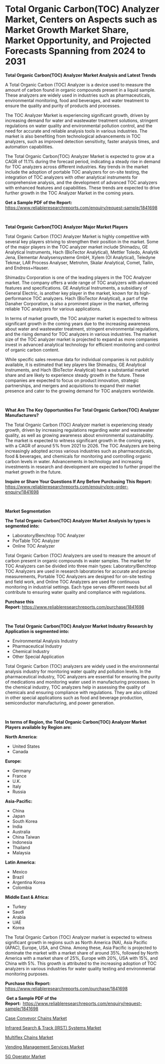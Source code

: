 <p><h1>Total Organic Carbon(TOC) Analyzer Market, Centers on Aspects such as Market Growth Market Share, Market Opportunity, and Projected Forecasts Spanning from 2024 to 2031</h1></p><p><strong>Total Organic Carbon(TOC) Analyzer Market Analysis and Latest Trends</strong></p>
<p><p>A Total Organic Carbon (TOC) Analyzer is a device used to measure the amount of carbon found in organic compounds present in a liquid sample. These analyzers are widely used in industries such as pharmaceuticals, environmental monitoring, food and beverages, and water treatment to ensure the quality and purity of products and processes.</p><p>The TOC Analyzer Market is experiencing significant growth, driven by increasing demand for water and wastewater treatment solutions, stringent regulations on water quality and environmental pollution control, and the need for accurate and reliable analysis tools in various industries. The market is also benefiting from technological advancements in TOC analyzers, such as improved detection sensitivity, faster analysis times, and automation capabilities.</p><p>The Total Organic Carbon(TOC) Analyzer Market is expected to grow at a CAGR of 11.1% during the forecast period, indicating a steady rise in demand for TOC analyzers across different industries. Key trends in the market include the adoption of portable TOC analyzers for on-site testing, the integration of TOC analyzers with other analytical instruments for comprehensive analysis, and the development of advanced TOC analyzers with enhanced features and capabilities. These trends are expected to drive further growth in the TOC Analyzer Market in the coming years.</p></p>
<p><strong>Get a Sample PDF of the Report:&nbsp;</strong> <a href="https://www.reliableresearchreports.com/enquiry/request-sample/1841698">https://www.reliableresearchreports.com/enquiry/request-sample/1841698</a></p>
<p>&nbsp;</p>
<p><strong>Total Organic Carbon(TOC) Analyzer Major Market Players</strong></p>
<p><p>Total Organic Carbon (TOC) Analyzer Market is highly competitive with several key players striving to strengthen their position in the market. Some of the major players in the TOC analyzer market include Shimadzu, GE Analytical Instruments, Hach (BioTector Analytical), Mettler Toledo, Analytik Jena, Elementar Analysensysteme GmbH, Xylem (OI Analytical), Teledyne Tekmar, LAR Process Analyser, Metrohm, Skalar Analytical, Comet, Tailin, and Endress+Hauser.</p><p>Shimadzu Corporation is one of the leading players in the TOC Analyzer market. The company offers a wide range of TOC analyzers with advanced features and specifications. GE Analytical Instruments, a subsidiary of General Electric, is another key player in the market, known for its high-performance TOC analyzers. Hach (BioTector Analytical), a part of the Danaher Corporation, is also a prominent player in the market, offering reliable TOC analyzers for various applications.</p><p>In terms of market growth, the TOC analyzer market is expected to witness significant growth in the coming years due to the increasing awareness about water and wastewater treatment, stringent environmental regulations, and the rising demand for TOC analyzers in various industries. The market size of the TOC analyzer market is projected to expand as more companies invest in advanced analytical technology for efficient monitoring and control of organic carbon content.</p><p>While specific sales revenue data for individual companies is not publicly available, it is estimated that key players like Shimadzu, GE Analytical Instruments, and Hach (BioTector Analytical) have a substantial market share and are likely to experience steady growth in the future. These companies are expected to focus on product innovation, strategic partnerships, and mergers and acquisitions to expand their market presence and cater to the growing demand for TOC analyzers worldwide.</p></p>
<p>&nbsp;</p>
<p><strong>What Are The Key Opportunities For Total Organic Carbon(TOC) Analyzer Manufacturers?</strong></p>
<p><p>The Total Organic Carbon (TOC) Analyzer market is experiencing steady growth, driven by increasing regulations regarding water and wastewater quality, as well as growing awareness about environmental sustainability. The market is expected to witness significant growth in the coming years, with a CAGR of around 5% from 2021 to 2026. The TOC Analyzers are being increasingly adopted across various industries such as pharmaceuticals, food & beverages, and chemicals for monitoring and controlling organic carbon levels in water. Advancements in technology and increasing investments in research and development are expected to further propel the market growth in the future.</p></p>
<p><strong>Inquire or Share Your Questions If Any Before Purchasing This Report:</strong> <a href="https://www.reliableresearchreports.com/enquiry/pre-order-enquiry/1841698">https://www.reliableresearchreports.com/enquiry/pre-order-enquiry/1841698</a></p>
<p>&nbsp;</p>
<p><strong>Market Segmentation</strong></p>
<p><strong>The Total Organic Carbon(TOC) Analyzer Market Analysis by types is segmented into:</strong></p>
<p><ul><li>Laboratory/Benchtop TOC Analyzer</li><li>PorTable TOC Analyzer</li><li>Online TOC Analyzer</li></ul></p>
<p><p>Total Organic Carbon (TOC) Analyzers are used to measure the amount of carbon present in organic compounds in water samples. The market for TOC Analyzers can be divided into three main types: Laboratory/Benchtop TOC Analyzers are used in research laboratories for accurate and precise measurements, Portable TOC Analyzers are designed for on-site testing and field work, and Online TOC Analyzers are used for continuous monitoring in industrial settings. Each type serves different needs but all contribute to ensuring water quality and compliance with regulations.</p></p>
<p><strong>Purchase this Report:&nbsp;</strong><a href="https://www.reliableresearchreports.com/purchase/1841698">https://www.reliableresearchreports.com/purchase/1841698</a></p>
<p>&nbsp;</p>
<p><strong>The Total Organic Carbon(TOC) Analyzer Market Industry Research by Application is segmented into:</strong></p>
<p><ul><li>Environmental Analysis Industry</li><li>Pharmaceutical Industry</li><li>Chemical Industry</li><li>Other Special Application</li></ul></p>
<p><p>Total Organic Carbon (TOC) analyzers are widely used in the environmental analysis industry for monitoring water quality and pollution levels. In the pharmaceutical industry, TOC analyzers are essential for ensuring the purity of medications and monitoring water used in manufacturing processes. In the chemical industry, TOC analyzers help in assessing the quality of chemicals and ensuring compliance with regulations. They are also utilized in other special applications such as food and beverage production, semiconductor manufacturing, and power generation.</p></p>
<p>&nbsp;</p>
<p><strong>In terms of Region, the Total Organic Carbon(TOC) Analyzer Market Players available by Region are:</strong></p>
<p>
    <p> <strong> North America: </strong>
        <ul>
            <li>United States</li>
            <li>Canada</li>
        </ul>
        </p> 
    <p> <strong> Europe: </strong>
        <ul>
            <li>Germany</li>
            <li>France</li>
            <li>U.K.</li>
            <li>Italy</li>
            <li>Russia</li>
        </ul>
        </p> 
    <p> <strong> Asia-Pacific: </strong>
        <ul>
            <li>China</li>
            <li>Japan</li>
            <li>South Korea</li>
            <li>India</li>
            <li>Australia</li>
            <li>China Taiwan</li>
            <li>Indonesia</li>
            <li>Thailand</li>
            <li>Malaysia</li>
        </ul>
        </p> 
    <p> <strong> Latin America: </strong>
        <ul>
            <li>Mexico</li>
            <li>Brazil</li>
            <li>Argentina Korea</li>
            <li>Colombia</li>
        </ul>
        </p> 
    <p> <strong> Middle East & Africa: </strong>
        <ul>
            <li>Turkey</li>
            <li>Saudi</li>
            <li>Arabia</li>
            <li>UAE</li>
            <li>Korea</li>
        </ul>
    </p>
    </p>
<p><p>The Total Organic Carbon (TOC) Analyzer market is expected to witness significant growth in regions such as North America (NA), Asia Pacific (APAC), Europe, USA, and China. Among these, Asia Pacific is projected to dominate the market with a market share of around 35%, followed by North America with a market share of 25%, Europe with 20%, USA with 15%, and China with 5%. This growth is attributed to the increasing adoption of TOC analyzers in various industries for water quality testing and environmental monitoring purposes.</p></p>
<p><strong>Purchase this Report: </strong><a href="https://www.reliableresearchreports.com/purchase/1841698">https://www.reliableresearchreports.com/purchase/1841698</a></p>
<p>&nbsp;<strong>Get a Sample PDF of the Report:&nbsp;&nbsp;</strong><a href="https://www.reliableresearchreports.com/enquiry/request-sample/1841698">https://www.reliableresearchreports.com/enquiry/request-sample/1841698</a></p>
<p><strong></strong></p>
<p><p><a href="https://issuu.com/reportprime-2/docs/case-conveyor-chains-market-size-2030.pptx">Case Conveyor Chains Market</a></p><p><a href="https://github.com/pizolina/Market-Research-Report-List-3/blob/main/infrared-search-track-irst-systems-market.md">Infrared Search & Track (IRST) Systems Market</a></p><p><a href="https://issuu.com/reportprime-2/docs/multiflex-chains-market-size-2030.pptx">Multiflex Chains Market</a></p><p><a href="https://medium.com/@reganklocko456458/vending-management-services-market-report-reveals-the-latest-trends-and-growth-opportunities-of-3ffc41a155a8">Vending Management Services Market</a></p><p><a href="https://medium.com/@reganklocko456458/5g-operator-market-exploring-market-share-market-trends-and-future-growth-cbeee1e0f663">5G Operator Market</a></p></p>